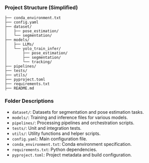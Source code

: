 ### Project Structure (Simplified)

```
├── conda_environment.txt
├── config.yaml
├── dataset/
│   ├── pose_estimation/
│   └── segmentation/
├── models/
│   ├── LLMs/
│   └── yolo_train_infer/
│       ├── pose_estimation/
│       ├── segmentation/
│       └── tracking/
├── pipelines/
├── tests/
├── utils/
├── pyproject.toml
├── requirements.txt
├── README.md
```

### Folder Descriptions

* `dataset/`: Datasets for segmentation and pose estimation tasks.
* `models/`: Training and inference files for various models.
* `pipelines/`: Processing pipelines and orchestration scripts.
* `tests/`: Unit and integration tests.
* `utils/`: Utility functions and helper scripts.
* `config.yaml`: Main configuration file.
* `conda_environment.txt`: Conda environment specification.
* `requirements.txt`: Python dependencies.
* `pyproject.toml`: Project metadata and build configuration.

